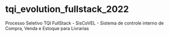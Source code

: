 # tqi_evolution_fullstack_2022
Processo Seletivo TQI FullStack - SisCoVEL - Sistema de controle interno de Compra, Venda e Estoque para Livrarias

